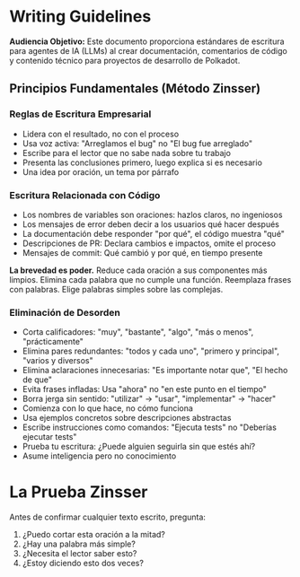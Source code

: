 # Writing Guidelines

**Audiencia Objetivo:** Este documento proporciona estándares de escritura para agentes de IA (LLMs) al crear documentación, comentarios de código y contenido técnico para proyectos de desarrollo de Polkadot.

## Principios Fundamentales (Método Zinsser)

### Reglas de Escritura Empresarial

- Lidera con el resultado, no con el proceso
- Usa voz activa: "Arreglamos el bug" no "El bug fue arreglado"
- Escribe para el lector que no sabe nada sobre tu trabajo
- Presenta las conclusiones primero, luego explica si es necesario
- Una idea por oración, un tema por párrafo

### Escritura Relacionada con Código

- Los nombres de variables son
  oraciones: hazlos claros, no ingeniosos
- Los mensajes de error deben decir a los usuarios qué hacer después
- La documentación debe responder "por qué", el código muestra "qué"
- Descripciones de PR: Declara cambios e impactos, omite el proceso
- Mensajes de commit: Qué cambió y por qué, en tiempo presente

**La brevedad es poder.** Reduce cada oración a sus componentes más limpios. Elimina cada palabra que no cumple una función. Reemplaza frases con palabras. Elige palabras simples sobre las complejas.

### Eliminación de Desorden

- Corta calificadores: "muy",
  "bastante", "algo", "más o menos", "prácticamente"
- Elimina pares redundantes: "todos
  y cada uno",
  "primero y principal", "varios y diversos"
- Elimina aclaraciones innecesarias: "Es importante notar que", "El hecho de que"
- Evita frases infladas: Usa "ahora" no "en este punto en el tiempo"
- Borra jerga sin sentido: "utilizar" → "usar", "implementar" → "hacer"
- Comienza con lo que hace, no cómo funciona
- Usa ejemplos concretos sobre descripciones abstractas
- Escribe instrucciones como comandos: "Ejecuta tests" no "Deberías ejecutar tests"
- Prueba tu escritura: ¿Puede alguien seguirla sin que estés ahí?
- Asume inteligencia pero no conocimiento

# La Prueba Zinsser

Antes de confirmar cualquier texto escrito, pregunta:

1. ¿Puedo cortar esta oración a la mitad?
2. ¿Hay una palabra más simple?
3. ¿Necesita el lector saber esto?
4. ¿Estoy diciendo esto dos veces?
